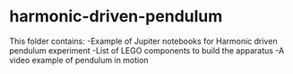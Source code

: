 # harmonic-driven-pendulum
This folder contains:
-Example of Jupiter notebooks for Harmonic driven pendulum experiment
-List of LEGO components to build the apparatus
-A video example of pendulum in motion


